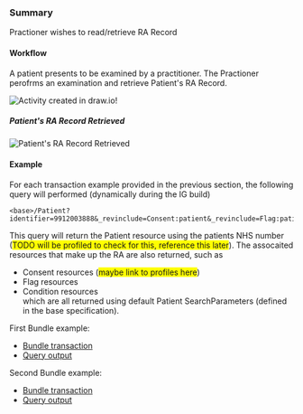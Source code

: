 ### Summary

<p>Practioner wishes to read/retrieve RA Record</p>    

#### Workflow
<p>
A patient presents to be examined by a practitioner. The Practioner perofrms an examination and retrieve Patient's RA Record.
</p>

<div>
    <img style="max-width: 70%" alt="Activity created in draw.io!" src="retrieve-condition1.drawio.png"/>
</div>

##### Patient's RA Record Retrieved

<div>
    <img style="max-width: 70%" alt="Patient's RA Record Retrieved" src="Retrieve-Condition.drawio.png"/>
</div>

#### Example  

For each transaction example provided in the previous section, the following query will performed (dynamically during the IG build)  

```
<base>/Patient?identifier=9912003888&_revinclude=Consent:patient&_revinclude=Flag:patient&_revinclude=Condition:patient  
```

This query will return the Patient resource using the patients NHS number (<span style="background-color: #FFFF00">TODO will be profiled to check for this, reference this later</span>).  The assocaited resources that make up the RA are also returned, such as  
* Consent resources (<span style="background-color: #FFFF00">maybe link to profiles here</span>)  
* Flag resources  
* Condition resources  
which are all returned using default Patient SearchParameters (defined in the base specification).   

First Bundle example:  
* [Bundle transaction](Bundle-0001-add-condition-transaction-example.html)  
* [Query output](Bundle-QUERY-OUTPUT--0001-add-condition-transaction-example.1.html)  

Second Bundle example:  
* [Bundle transaction](Bundle-0002-add-condition-transaction-example.html)  
* [Query output](Bundle-QUERY-OUTPUT--0002-add-condition-transaction-example.2.html)  

